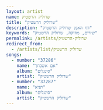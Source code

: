 ```yaml
---
layout: artist
name: שרוליק הרשטיק
title: "שרוליק הרשטיק"
description: "דף האמן שרוליק הרשטיק"
keywords: "שירים, מוזיקה, שרוליק הרשטיק"
permalink: /artists/שרוליק-הרשטיק
redirect_from:
  - /artists/list/שרוליק הרשטיק
songs:
  - number: "37286"
    name: "אם אשכחך"
    album: "סינגלים"
    artist: "שרוליק הרשטיק"
  - number: "37287"
    name: "תניא"
    album: "סינגלים"
    artist: "שרוליק הרשטיק"
---
```

